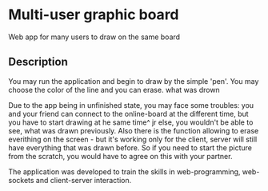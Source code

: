 # Multi-user graphic board
Web app for many users to draw on the same board

## Description

You may run the application and begin to draw by the simple 'pen'. You may choose the color of the line and you can erase. what was drown

Due to the app being in unfinished state, you may face some troubles: you and your friend can connect to the online-board at the different time, but you have to start drawing at he same time^ jr else, you wouldn't be able to see, what was drawn previously.
Also there is the function allowing to erase everithing on the screen - but it's working only for the client, server will still have everything that was drawn before. So if you need to start the picture from the scratch, you would have to agree on this with your partner.



The application was developed to train the skills in web-programming, web-sockets and client-server interaction.
